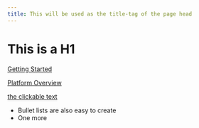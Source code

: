 ```yaml
---
title: This will be used as the title-tag of the page head
---
```

# This is a H1

[Getting Started](/platform/getting_started.html)

[Platform Overview](/platform/platform_overview.html)

[the clickable text](http://xlson.com/)

* Bullet lists are also easy to create
* One more
